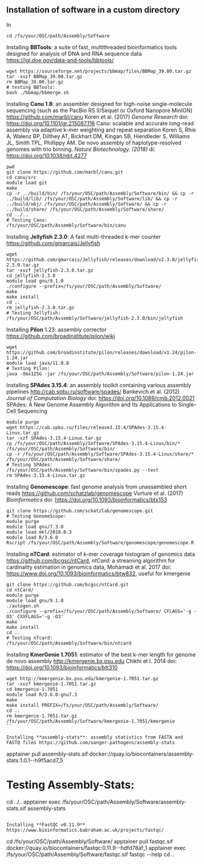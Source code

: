 ## Installation of software in a custom directory

In
```
cd /fs/your/OSC/path/Assembly/Software
```

Installing **BBTools**: a suite of fast, multithreaded bioinformatics tools designed for analysis of DNA and RNA sequence data https://jgi.doe.gov/data-and-tools/bbtools/
```
wget https://sourceforge.net/projects/bbmap/files/BBMap_39.00.tar.gz
tar -xvzf BBMap_39.00.tar.gz
rm BBMap_39.00.tar.gz
# testing BBTools:
bash ./bbmap/bbmerge.sh
```

Installing **Canu 1.8**: an assembler designed for high-noise single-molecule sequencing (such as the PacBio RS II/Sequel or Oxford Nanopore MinION) https://github.com/marbl/canu
Koren et al. (2017) *Genome Research* doi: https://doi.org/10.1101/gr.215087.116
Canu: scalable and accurate long-read assembly via adaptive k-mer weighting and repeat separation
Koren S, Rhie A, Walenz BP, Dilthey AT, Bickhart DM, Kingan SB, Hiendleder S, Williams JL, Smith TPL, Phillippy AM. De novo assembly of haplotype-resolved genomes with trio binning. *Nature Biotechnology. (2018)* di: https://doi.org/10.1038/nbt.4277
```
pwd
git clone https://github.com/marbl/canu.git
cd canu/src
module load git
make
cp -r ../build/bin/ /fs/your/OSC/path/Assembly/Software/bin/ && cp -r ../build/lib/ /fs/your/OSC/path/Assembly/Software/lib/ && cp -r ../build/obj/ /fs/your/OSC/path/Assembly/Software/ && cp -r ../build/share/ /fs/your/OSC/path/Assembly/Software/share/
cd ../..
# Testing Canu:
/fs/your/OSC/path/Assembly/Software/bin/canu
```

Installing **Jellyfish 2.3.0**: A fast multi-threaded k-mer counter https://github.com/gmarcais/Jellyfish
```
wget https://github.com/gmarcais/Jellyfish/releases/download/v2.3.0/jellyfish-2.3.0.tar.gz
tar -xvzf jellyfish-2.3.0.tar.gz
cd jellyfish-2.3.0
module load gnu/9.1.0
./configure --prefix=/fs/your/OSC/path/Assembly/Software/
make
make install
cd ..
rm jellyfish-2.3.0.tar.gz
# Testing Jellyfish:
/fs/your/OSC/path/Assembly/Software/jellyfish-2.3.0/bin/jellyfish
```

Installing **Pilon** 1.23: assembly corrector https://github.com/broadinstitute/pilon/wiki
```
wget https://github.com/broadinstitute/pilon/releases/download/v1.24/pilon-1.24.jar
module load java/11.0.8
# Testing Pilon:
java -Xmx125G -jar /fs/your/OSC/path/Assembly/Software/pilon-1.24.jar
```

Installing **SPAdes 3.15.4**: an assembly toolkit containing various assembly pipelines http://cab.spbu.ru/software/spades/
Bankevich et al. (2012) *Journal of Computation Biology* doi: https://doi.org/10.1089/cmb.2012.0021
SPAdes: A New Genome Assembly Algorithm and Its Applications to Single-Cell Sequencing
```
module purge
wget https://cab.spbu.ru/files/release3.15.4/SPAdes-3.15.4-Linux.tar.gz
tar -xzf SPAdes-3.15.4-Linux.tar.gz
cp /fs/your/OSC/path/Assembly/Software/SPAdes-3.15.4-Linux/bin/* /fs/your/OSC/path/Assembly/Software/bin/
cp -r /fs/your/OSC/path/Assembly/Software/SPAdes-3.15.4-Linux/share/* /fs/your/OSC/path/Assembly/Software/share/
# Testing SPAdes:
/fs/your/OSC/path/Assembly/Software/bin/spades.py --test
rm SPAdes-3.15.4-Linux.tar.gz
```

Installing **Genomescope**: fast genome analysis from unassembled short reads https://github.com/schatzlab/genomescope
Vurture et al. (2017) *Bioinformatics* doi: https://doi.org/10.1093/bioinformatics/btx153
```
git clone https://github.com/schatzlab/genomescope.git
# Testing GenomeScope:
module purge
module load gnu/7.3.0
module load mkl/2018.0.3
module load R/3.6.0
Rscript /fs/your/OSC/path/Assembly/Software/genomescope/genomescope.R
```

Installing **nTCard**: estimator of k-mer coverage histogram of genomics data https://github.com/bcgsc/ntCard, *ntCard*: a streaming algorithm for cardinality estimation in genomics data, Mohamadi et al. 2017 doi: https://www.doi.org/10.1093/bioinformatics/btw832, useful for kmergenie
```
git clone https://github.com/bcgsc/ntCard.git
cd ntCard/
module purge
module load gnu/9.1.0
./autogen.sh
./configure --prefix=/fs/your/OSC/path/Assembly/Software/ CFLAGS='-g -O3' CXXFLAGS='-g -O3'
make
make install
cd ..
# Testing nTcard:
/fs/your/OSC/path/Assembly/Software/bin/ntcard
```

Installing **KmerGenie 1.7051**: estimator of the best k-mer length for genome de novo assembly http://kmergenie.bx.psu.edu Chikhi et l. 2014 doi: https://doi.org/10.1093/bioinformatics/btt310
```
wget http://kmergenie.bx.psu.edu/kmergenie-1.7051.tar.gz
tar -xvzf kmergenie-1.7051.tar.gz
cd kmergenie-1.7051
module load R/3.6.0-gnu7.3
make
make install PREFIX=/fs/your/OSC/path/Assembly/Software/
cd ..
rm kmergenie-1.7051.tar.gz
/fs/your/OSC/path/Assembly/Software/kmergenie-1.7051/kmergenie
``

Installing **assembly-stats**: assembly statistics from FASTA and FASTQ files https://github.com/sanger-pathogens/assembly-stats
```
apptainer pull assembly-stats.sif docker://quay.io/biocontainers/assembly-stats:1.0.1--h9f5acd7_5
# Testing Assembly-Stats:
cd ../..
apptainer exec /fs/your/OSC/path/Assembly/Software/assembly-stats.sif assembly-stats
```

Installing **FastQC v0.11.9** https://www.bioinformatics.babraham.ac.uk/projects/fastqc/
```
cd /fs/your/OSC/path/Assembly/Software/
apptainer pull fastqc.sif docker://quay.io/biocontainers/fastqc:0.11.9--hdfd78af_1
apptainer exec /fs/your/OSC/path/Assembly/Software/fastqc.sif fastqc --help
cd ..
```
